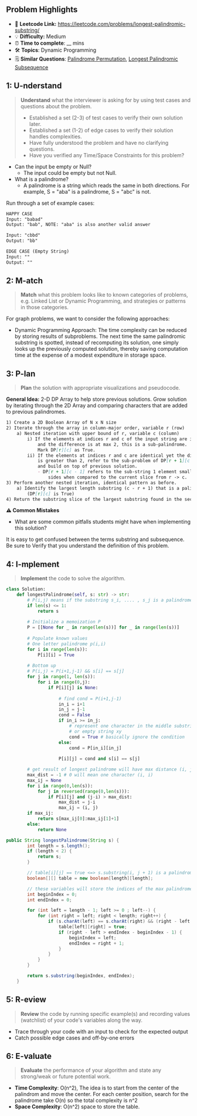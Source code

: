 ## Problem Highlights

* 🔗 **Leetcode Link:** <https://leetcode.com/problems/longest-palindromic-substring/>
* 💡 **Difficulty:** Medium
* ⏰ **Time to complete**: __ mins
* 🛠️ **Topics**: Dynamic Programming
* 🗒️ **Similar Questions**: [Palindrome Permutation](https://leetcode.com/problems/palindrome-permutation/), [Longest Palindromic Subsequence](https://leetcode.com/problems/longest-palindromic-subsequence/)
    
## 1: U-nderstand
 
> **Understand** what the interviewer is asking for by using test cases and questions about the problem.
> 
> - Established a set (2-3) of test cases to verify their own solution later.
> - Established a set (1-2) of edge cases to verify their solution handles complexities.
> - Have fully understood the problem and have no clarifying questions.
> - Have you verified any Time/Space Constraints for this problem?

- Can the input be empty or Null?
  - The input could be empty but not Null.
- What is a palindrome? 
  - A palindrome is a string which reads the same in both directions. For example, S = "aba" is a palindrome, S = "abc" is not.   

Run through a set of example cases:

```markdown
HAPPY CASE
Input: "babad"
Output: "bab", NOTE: "aba" is also another valid answer

Input: "cbbd"
Output: "bb"

EDGE CASE (Empty String)
Input: ""
Output: ""
```   
    
## 2: M-atch

<!-- See https://docs.google.com/document/d/1hYT1hoOJ6pFIt8A5q-PIZmYP7pB4WqlzyUJgFx9x2mY/edit#heading=h.ya2de4n4zsds for list of algorithms based on question type-->

> **Match** what this problem looks like to known categories of problems, e.g. Linked List or Dynamic Programming, and strategies or patterns in those categories.

For graph problems, we want to consider the following approaches:

* Dynamic Programming Approach: The time complexity can be reduced by storing results of subproblems. The next time the same palindromic substring is spotted, instead of recomputing its solution, one simply looks up the previously computed solution, thereby saving computation time at the expense of a modest expenditure in storage space.


## 3: P-lan

> **Plan** the solution with appropriate visualizations and pseudocode.

**General Idea:** 2-D DP Array to help store previous solutions. Grow solution by iterating through the 2D Array and comparing characters that are added to previous palindromes.

```markdown
1) Create a 2D Boolean Array of N x N size
2) Iterate through the array in column-major order, variable r (row)
    a) Nested iteration with upper bound of r, variable c (column)
        i) If the elements at indices r and c of the input string are identical, 
            and the difference is at max 2, this is a sub-palindrome. 
            Mark DP[r][c] as True.
        ii) If the elements at indices r and c are identical yet the difference 
            is greater than 2, refer to the sub-problem of DP[r + 1][c - 1] 
            and build on top of previous solution.
            - DP[r + 1][c - 1] refers to the sub-string 1 element smaller on both 
                sides when compared to the current slice from r -> c.
3) Perform another nested iteration, identical pattern as before.
    a) Identify the largest length substring (c - r + 1) that is a palindrome 
        (DP[r][c] is True)
4) Return the substring slice of the largest substring found in the second nested traversal.

```

**⚠️ Common Mistakes**

* What are some common pitfalls students might have when implementing this solution?

It is easy to get confused between the terms substring and subsequence. Be sure to Verify that you understand the definition of this problem.

## 4: I-mplement

> **Implement** the code to solve the algorithm.

```python
class Solution:
    def longestPalindrome(self, s: str) -> str:
        # P(i,j) means if the substring s_i, .... , s_j is a palindrome
        if len(s) <= 1:
            return s
        
        # Initialize a memoization P 
        P = [[None for _ in range(len(s))] for _ in range(len(s))]
        
        # Populate known values
        # One letter palindrome p(i,i)
        for i in range(len(s)):
            P[i][i] = True
        
        # Bottom up
        # P(i,j) = P(i+1,j-1) && s[i] == s[j]
        for j in range(1, len(s)):
            for i in range(0,j):
                if P[i][j] is None:
                    
                    # find cond = P(i+1,j-1)
                    in_i = i+1
                    in_j = j-1
                    cond = False
                    if in_i >= in_j:
                        # represent one character in the middle substring xAy
                        # or empty string xy
                        cond = True # basically ignore the condition
                    else:
                        cond = P[in_i][in_j]
                    
                    P[i][j] = cond and s[i] == s[j]

        # get result of longest palindrome will have max distance (i, j)
        max_dist = -1 # 0 will mean one character (i, i)
        max_ij = None
        for i in range(0,len(s)):
            for j in reversed(range(0,len(s))):
                if P[i][j] and (j-i) > max_dist:
                    max_dist = j-i
                    max_ij = (i, j)
        if max_ij: 
            return s[max_ij[0]:max_ij[1]+1]
        else:
            return None
```
```java
public String longestPalindrome(String s) {
        int length = s.length();
        if (length < 2) {
            return s;
        }

        // table[i][j] == true <=> s.substring(i, j + 1) is a palindrome
        boolean[][] table = new boolean[length][length];

        // these variables will store the indices of the max palindrome
        int beginIndex = 0;
        int endIndex = 0;

        for (int left = length - 1; left >= 0 ; left--) {
            for (int right = left; right < length; right++) {
                if (s.charAt(left) == s.charAt(right) && (right - left < 3 || table[left + 1][right - 1])) {
                    table[left][right] = true;
                    if (right - left > endIndex - beginIndex - 1) {
                        beginIndex = left;
                        endIndex = right + 1;
                    }
                }
            }
        }

        return s.substring(beginIndex, endIndex);
    }
```
    
## 5: R-eview

> **Review** the code by running specific example(s) and recording values (watchlist) of your code's variables along the way.

- Trace through your code with an input to check for the expected output
- Catch possible edge cases and off-by-one errors

## 6: E-valuate

> **Evaluate** the performance of your algorithm and state any strong/weak or future potential work.

* **Time Complexity**: O(n^2), The idea is to start from the center of the palindrom and move the center. For each center position, search for the palindrome take O(n) so the total complexity is n^2
* **Space Complexity**: O(n^2) space to store the table.